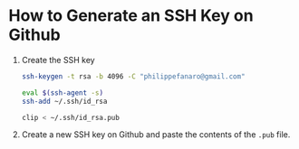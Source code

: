 # How to Generate an SSH Key on Github

1. Create the SSH key
    ```bash
    ssh-keygen -t rsa -b 4096 -C "philippefanaro@gmail.com"
    
    eval $(ssh-agent -s)
    ssh-add ~/.ssh/id_rsa
    
    clip < ~/.ssh/id_rsa.pub
    ```
1. Create a new SSH key on Github and paste the contents of the `.pub` file.
